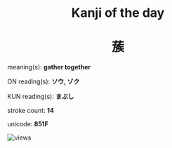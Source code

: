 <h1 align="center">Kanji of the day</h1>
<h1 align="center">蔟</h1>
<p align="left">meaning(s): <b>gather together</b></p>
<p align="left">ON reading(s): <b>ソウ, ゾク</b></p>
<p align="left">KUN reading(s): <b>まぶし</b></p>
<p align="left">stroke count: <b>14</b></p>
<p align="left">unicode: <b>851F</b></p>
<p align="left"><img src="https://komarev.com/ghpvc/?username=tristanwagner-kanjioftheday&label=Views&color=0e75b6&style=flat" alt="views"/></p>
